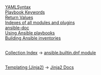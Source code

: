  [YAMLSyntax](https://docs.ansible.com/ansible/latest/reference_appendices/YAMLSyntax.html)
<br/> [Playbook Keywords](https://docs.ansible.com/ansible/latest/reference_appendices/playbooks_keywords.html#task)
<br/> [Return Values](https://docs.ansible.com/ansible/latest/reference_appendices/common_return_values.html)
<br/> [Indexes of all modules and plugins](https://docs.ansible.com/ansible/latest/collections/all_plugins.html)
<br/> [ansible-doc](https://docs.ansible.com/ansible/latest/cli/ansible-doc.html)
<br/> [Using Ansible playbooks](https://docs.ansible.com/ansible/latest/playbook_guide/index.html)
<br/> [Building Ansible inventories](https://docs.ansible.com/ansible/latest/inventory_guide/index.html)

<br/> [Collection Index](https://docs.ansible.com/ansible/latest/collections/) -> [ansible.builtin.dnf module](https://docs.ansible.com/ansible/latest/collections/ansible/builtin/dnf_module.html#ansible-collections-ansible-builtin-dnf-module)

<br/> [Templating (Jinja2)](https://docs.ansible.com/ansible/latest/playbook_guide/playbooks_templating.html) -> [Jinja2 Docs](https://jinja.palletsprojects.com/en/latest/templates/)



